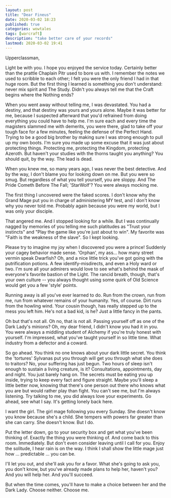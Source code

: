 ```yaml
---
layout: post
title: "Dear Fineus"
date: 2020-03-02 18:23
published: true
categories: wowtales
tags: [warcraft]
description: "take better care of your records"
lastmod: 2020-03-02 19:41
---
```


Upperclassman,

Light be with you. I hope you enjoyed the service today. Certainly better than the prattle Chaplain Pitr used to bore us with. I remember the notes we used to scribble to each other; I felt you were the only friend I had in that huge room. But the first thing I learned is something you don't understand: never mix spirit and The Study. Didn't you always tell me that the Craft begins where the Nothing ends? 

When you went away without telling me, I was devastated. You had a destiny, and that destiny was yours and yours alone. Maybe it was better for me, because I suspected afterward that you'd refrained from doing everything you could have to help me. I'm sure each and every time the magisters slammed me with demerits, you were there, glad to take off your tough face for a few minutes, feeling the defense of the Perfect Hand. Trying to be a good big brother by making sure I was strong enough to pull up my own boots. I'm sure you made up some excuse that it was just about protecting things. Protecting me, protecting the Kingdom, protecting Azeroth. But haven't your studies with the thorns taught you anything? You should quit, by the way. The lead is dead.

When you knew me, so many years ago, I was never the best detective. And by the way, I don't blame you for looking down on me. But you were so smug. But regardless of what you tell yourself, you are sloppy. And The Pride Cometh Before The Fall; 'StarWolf'? You were always mocking me. 

The first thing I uncovered were the faked scores. I don't know why the Grand Mage put you in charge of administering MY test, and I don't know why you never told me. Probably again because you were my world, but I was only your disciple. 

That angered me. And I stopped looking for a while. But I was continually nagged by memories of you telling me such platitudes as "Trust your instincts" and "Play the game like you're just about to win". My favorite was "Faith is the weakness of the slave". So I kept looking.

Please try to imagine my joy when I discovered you were a prince! Suddenly your cagey behavior made sense. 'Orphan', my ass... how many street vermin speak Dwarfish? Oh, and a nice little trick you've got going with the putrification potions. A few identify-misdirects, and even a Holy ward or two. I'm sure all your admirers would love to see what's behind the mask of everyone's favorite bastion of the Light. The rancid breath, though, that's your own culture -- you always thought using some quirk of Old Science would get you a few 'style' points.

Running away is all you've ever learned to do. Run from the crown, run from me, run from whatever remains of your humanity. Yes, of course. Dirt runs from the howling wind. Your cousin though, has really stepped up to the mess you left him. He's not a bad kid, is he? Just a little fancy in the pants.

Oh but that's not all. Oh no, that is not all. Passing yourself off as one of the Dark Lady's minions? Oh, my dear friend, I didn't know you had it in you. You were always a middling student of Alchemy if you're truly honest with yourself. I'm impressed, what you've taught yourself in so little time. What industry from a defector and a coward. 

So go ahead. You think no one knows about your dark little secret. You think the 'tortures' Sylvanas put you through will get you through what she does to traitors? No, your suffering has just begun. Two hours of sleep isn't enough to sustain a living creature, is it? Consultations, appointments, day and night. You just barely hang on. The secrets must be eating you up inside, trying to keep every fact and figure straight. Maybe you'll sleep a little better now, knowing that there's one person out there who knows what you are but would rather play than fight. You can't see me, but I'm always listening. Try talking to me, you did always love your experiments. Go ahead, see what I say. It's getting lonely back here. 

I want the girl. The girl mage following you every Sunday. She doesn't know you know because she's a child. She tempers with powers far greater than she can carry. She doesn't know. But I do. 

Put the letter down, go to your security box and get what you've been thinking of. Exactly the thing you were thinking of. And come back to this room. Immediately. But don't even consider leaving until I call for you. Enjoy the solitude, I hear rain is on the way. I think I shall show the little mage just how ... predictable ... you can be.

I'll let you out, and she'll ask you for a favor. What she's going to ask you, you don't know, but you've already made plans to help her, haven't you? And you will help her. And you'll succeed. 

But when the time comes, you'll have to make a choice between her and the Dark Lady. Choose neither. Choose me. 
